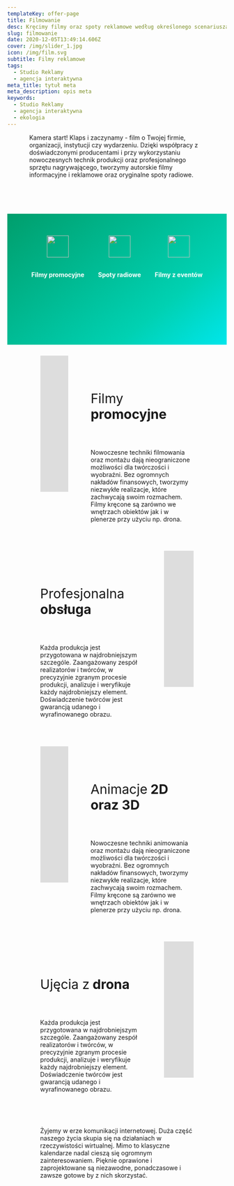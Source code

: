 ```yaml
---
templateKey: offer-page
title: Filmowanie
desc: Kręcimy filmy oraz spoty reklamowe według określonego scenariusza
slug: filmowanie
date: 2020-12-05T13:49:14.606Z
cover: /img/slider_1.jpg
icon: /img/film.svg
subtitle: Filmy reklamowe
tags:
  - Studio Reklamy
  - agencja interaktywna
meta_title: tytuł meta
meta_description: opis meta
keywords:
  - Studio Reklamy
  - agencja interaktywna
  - ekologia
---
```

<div style="margin-left:10%;margin-right:10%">
<p>Kamera start! Klaps i zaczynamy - film o Twojej firmie, organizacji, instytucji czy wydarzeniu. Dzięki współpracy z doświadczonymi producentami i przy wykorzystaniu nowoczesnych technik produkcji oraz profesjonalnego sprzętu nagrywającego, tworzymy autorskie filmy informacyjne i reklamowe oraz oryginalne spoty radiowe.</p>
</br>

</div>

<div style="margin-top:50px;min-height:200px;text-align:center;background-image: linear-gradient(141deg, rgb(0, 158, 108) 0%, rgb(0, 209, 178) 71%, rgb(0, 230, 235) 100%);padding:50px;color:white" class="columns">

<div class="column">
<img src="/img/offer-icons/ksiega-znaku.svg" width="50px" />
</br></br>
<p><b>Filmy promocyjne</b></p>
</div>

<div class="column">
<img src="/img/offer-icons/logotypy.svg" width="50px" />
</br></br>
<p><b>Spoty radiowe</b></p>
</div>

<div class="column">
<img src="/img/offer-icons/linia-projektow.svg" width="50px" />
</br></br>
<p><b>Filmy z eventów</b></p>
</div>

</div>

<div class="columns" style="margin-left:10%;margin-right:10%;padding:5%">
<div class="column" style="padding:0px">
<iframe class="oimg" width="556" height="312" src="https://www.youtube.com/embed/DUly9BuWc3U" frameborder="0" allow="accelerometer; autoplay; clipboard-write; encrypted-media; gyroscope; picture-in-picture" allowfullscreen></iframe>
</div>
<div class="column" style="margin-top:50px;padding-left:30px">
<p style="font-size:30px">Filmy<b> promocyjne</b></p>
</br>
<p>
Nowoczesne techniki filmowania oraz montażu dają nieograniczone możliwości dla twórczości i wyobraźni. Bez ogromnych nakładów finansowych, tworzymy niezwykłe realizacje, które zachwycają swoim rozmachem. Filmy kręcone są zarówno we wnętrzach obiektów jak i w plenerze przy użyciu np. drona.
</p>
</div>
</div>

<div class="columns" style="margin-left:10%;margin-right:10%;padding:5%">
<div class="column" style="margin-top:50px;padding-right:30px">
<p style="font-size:30px">Profesjonalna<b> obsługa</b></p>
</br>
<p>
Każda produkcja jest przygotowana w najdrobniejszym szczególe. Zaangażowany zespół realizatorów i twórców, w precyzyjnie zgranym procesie produkcji, analizuje i weryfikuje każdy najdrobniejszy element. Doświadczenie twórców jest gwarancją udanego i wyrafinowanego obrazu.</p>
</div>
<div class="column" style="padding:0px">
<iframe class="oimg" width="556" height="312" src="https://www.youtube.com/embed/flmu5HPuiSY" frameborder="0" allow="accelerometer; autoplay; clipboard-write; encrypted-media; gyroscope; picture-in-picture" allowfullscreen></iframe>
</div>
</div>

<div class="columns" style="margin-left:10%;margin-right:10%;padding:5%">
<div class="column" style="padding:0px">
<iframe class="oimg" width="556" height="312" src="https://www.youtube.com/embed/DUly9BuWc3U" frameborder="0" allow="accelerometer; autoplay; clipboard-write; encrypted-media; gyroscope; picture-in-picture" allowfullscreen></iframe>
</div>
<div class="column" style="margin-top:50px;padding-left:30px">
<p style="font-size:30px">Animacje<b> 2D oraz 3D</b></p>
</br>
<p>
Nowoczesne techniki animowania oraz montażu dają nieograniczone możliwości dla twórczości i wyobraźni. Bez ogromnych nakładów finansowych, tworzymy niezwykłe realizacje, które zachwycają swoim rozmachem. Filmy kręcone są zarówno we wnętrzach obiektów jak i w plenerze przy użyciu np. drona.
</p>
</div>
</div>

<div class="columns" style="margin-left:10%;margin-right:10%;padding:5%">
<div class="column" style="margin-top:50px;padding-right:30px">
<p style="font-size:30px">Ujęcia z<b> drona</b></p>
</br>
<p>
Każda produkcja jest przygotowana w najdrobniejszym szczególe. Zaangażowany zespół realizatorów i twórców, w precyzyjnie zgranym procesie produkcji, analizuje i weryfikuje każdy najdrobniejszy element. Doświadczenie twórców jest gwarancją udanego i wyrafinowanego obrazu.</p>
</div>
<div class="column" style="padding:0px">
<iframe class="oimg" width="556" height="312" src="https://www.youtube.com/embed/flmu5HPuiSY" frameborder="0" allow="accelerometer; autoplay; clipboard-write; encrypted-media; gyroscope; picture-in-picture" allowfullscreen></iframe>
</div>
</div>

<div class="columns" style="margin-left:10%;margin-right:10%;padding:5%">
<p>
Żyjemy w erze komunikacji internetowej. Duża część naszego życia skupia się na działaniach w rzeczywistości wirtualnej. Mimo to klasyczne kalendarze nadal cieszą się ogromnym zainteresowaniem. Pięknie oprawione i zaprojektowane są niezawodne, ponadczasowe i zawsze gotowe by z nich skorzystać.
</p>
</div>
